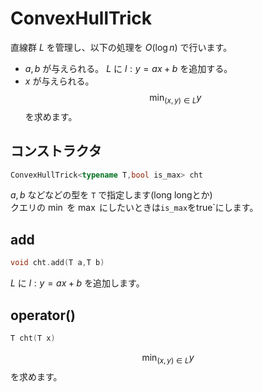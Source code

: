 # ConvexHullTrick
直線群 $L$ を管理し、以下の処理を $O(\log n)$ で行います。
- $a,b$ が与えられる。 $L$ に $l:y=ax+b$ を追加する。
- $x$ が与えられる。 $$\min_{(x,y)\in{L}} y$$ を求めます。

## コンストラクタ
```cpp
ConvexHullTrick<typename T,bool is_max> cht
```
$a,b$ などなどの型を `T` で指定します(long longとか)\
クエリの $\min$ を $\max$ にしたいときは`is_max`をtrue`にします。
## add
```cpp
void cht.add(T a,T b)
```
$L$ に $l:y=ax+b$ を追加します。

## operator()
```cpp
T cht(T x)
```
$$\min_{(x,y)\in{L}} y$$ 
を求めます。